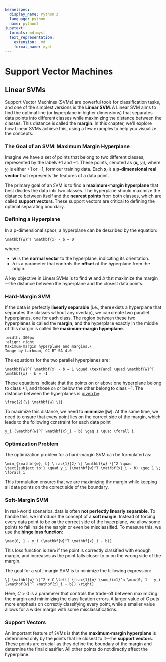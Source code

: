 ```yaml
---
kernelspec:
  display_name: Python 3
  language: python
  name: python3
jupytext:
  formats: md:myst
  text_representation:
    extension: .md
    format_name: myst
---
```


# Support Vector Machines

## Linear SVMs

Support Vector Machines (SVMs) are powerful tools for classification tasks, and one of the simplest versions is the **Linear SVM**. A Linear SVM aims to find the optimal line (or hyperplane in higher dimensions) that separates data points into different classes while maximizing the distance between the classes. This distance is called the **margin**. In this chapter, we'll explore how Linear SVMs achieve this, using a few examples to help you visualize the concepts.

### The Goal of an SVM: Maximum Margin Hyperplane

Imagine we have a set of points that belong to two different classes, represented by the labels +1 and −1. These points, denoted as $(\mathbf{x}_i, y_i)$, where $y_i$ is either +1 or −1, form our training data. Each $\mathbf{x}_i$ is a **p-dimensional real vector** that represents the features of a data point.

The primary goal of an SVM is to find a **maximum-margin hyperplane** that best divides the data into two classes. The hyperplane should maximize the distance between itself and the **nearest points** from both classes, which are called **support vectors**. These support vectors are critical to defining the optimal separating boundary.

### Defining a Hyperplane

In a p-dimensional space, a hyperplane can be described by the equation:

```{math}
\mathbf{w}^T \mathbf{x} - b = 0
```

where:
- $\mathbf{w}$ is the **normal vector** to the hyperplane, indicating its orientation.
- $b$ is a parameter that controls the **offset** of the hyperplane from the origin.

A key objective in Linear SVMs is to find $\mathbf{w}$ and $b$ that maximize the margin—the distance between the hyperplane and the closest data points.

### Hard-Margin SVM


If the data is perfectly **linearly separable** (i.e., there exists a hyperplane that separates the classes without any overlap), we can create two parallel hyperplanes, one for each class. The region between these two hyperplanes is called the **margin**, and the hyperplane exactly in the middle of this margin is called the **maximum-margin hyperplane**.

```{figure} https://upload.wikimedia.org/wikipedia/commons/7/72/SVM_margin.png
:width: 300px
:align: right
Maximum-margin hyperplane and margins.\
Image by Larhmam, CC BY-SA 4.0
```


The equations for the two parallel hyperplanes are:

```{math}
\mathbf{w}^T \mathbf{x} - b = 1 \quad \text{and} \quad \mathbf{w}^T \mathbf{x} - b = -1
```

These equations indicate that the points on or above one hyperplane belong to class +1, and those on or below the other belong to class −1. The distance between the hyperplanes is [given by](https://math.stackexchange.com/questions/1305925/why-is-the-svm-margin-equal-to-frac2-mathbfw):

```{math}
\frac{2}{\| \mathbf{w} \|}
```

To maximize this distance, we need to **minimize** $\| \mathbf{w} \|$. At the same time, we need to ensure that every point lies on the correct side of the margin, which leads to the following constraint for each data point:

```{math}
y_i (\mathbf{w}^T \mathbf{x}_i - b) \geq 1 \quad \forall i
```

### Optimization Problem

The optimization problem for a hard-margin SVM can be formulated as:

```{math}
\min_{\mathbf{w}, b} \frac{1}{2} \| \mathbf{w} \|^2 \quad \text{subject to:} \quad y_i (\mathbf{w}^T \mathbf{x}_i - b) \geq 1 \; \forall i
```

This formulation ensures that we are maximizing the margin while keeping all data points on the correct side of the boundary.

### Soft-Margin SVM

In real-world scenarios, data is often **not perfectly linearly separable**. To handle this, we introduce the concept of a **soft margin**. Instead of forcing every data point to be on the correct side of the hyperplane, we allow some points to fall inside the margin or even be misclassified. To measure this, we use the **hinge loss function**:

```{math}
\max(0, 1 - y_i (\mathbf{w}^T \mathbf{x}_i - b))
```

This loss function is zero if the point is correctly classified with enough margin, and increases as the point falls closer to or on the wrong side of the margin.

The goal for a soft-margin SVM is to minimize the following expression:

```{math}
\| \mathbf{w} \|^2 + C \left[ \frac{1}{n} \sum_{i=1}^n \max(0, 1 - y_i (\mathbf{w}^T \mathbf{x}_i - b)) \right]
```

Here, $C > 0$ is a parameter that controls the trade-off between maximizing the margin and minimizing the classification errors. A larger value of $C$ puts more emphasis on correctly classifying every point, while a smaller value allows for a wider margin with some misclassifications.

### Support Vectors

An important feature of SVMs is that the **maximum-margin hyperplane** is determined only by the points that lie closest to it—the **support vectors**. These points are crucial, as they define the boundary of the margin and determine the final classifier. All other points do not directly affect the hyperplane.
